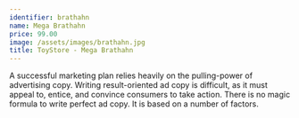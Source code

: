 ```yaml
---
identifier: brathahn
name: Mega Brathahn
price: 99.00
image: /assets/images/brathahn.jpg
title: ToyStore - Mega Brathahn
---
```

A successful marketing plan relies heavily on the pulling-power of advertising copy. Writing result-oriented ad copy is difficult, as it must appeal to, entice, and convince consumers to take action. There is no magic formula to write perfect ad copy. It is based on a number of factors.
